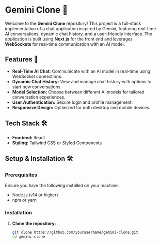 # Gemini Clone 🌟

Welcome to the **Gemini Clone** repository! This project is a full-stack implementation of a chat application inspired by Gemini, featuring real-time AI conversations, dynamic chat history, and a user-friendly interface. The application is built using **Next.js** for the front end and leverages **WebSockets** for real-time communication with an AI model.

## Features 🚀

- **Real-Time AI Chat:** Communicate with an AI model in real-time using WebSocket connections.
- **Dynamic Chat History:** View and manage chat history with options to start new conversations.
- **Model Selection:** Choose between different AI models for tailored conversation experiences.
- **User Authentication:** Secure login and profile management.
- **Responsive Design:** Optimized for both desktop and mobile devices.

## Tech Stack 🛠️

- **Frontend:** React
- **Styling:** Tailwind CSS or Styled Components

## Setup & Installation 🛠️

### Prerequisites

Ensure you have the following installed on your machine:

- Node.js (v14 or higher)
- npm or yarn

### Installation

1. **Clone the repository:**

   ```bash
   git clone https://github.com/yourusername/gemini-clone.git
   cd gemini-clone
   ```
